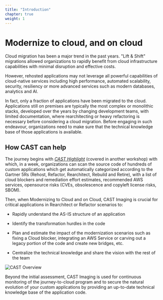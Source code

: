 ```yaml
---
title: "Introduction"
chapter: true
weight: 1
---
```


# Modernize to cloud, and on cloud 

Cloud migration has been a major trend in the past years. "Lift & Shift" migrations allowed organizations to rapidly benefit from cloud infrastructure capabilities with minimal disruption and effective costs.

However, rehosted applications may not leverage all powerful capabilities of cloud-native services including high performance, automated scalability, security, resiliency or more advanced services such as modern databases, analytics and AI.

In fact, only a fraction of applications have been migrated to the cloud. Applications still on premises are typically the most complex or monolithic stacks, developed over the years by changing development teams, with limited documentation, where rearchitecting or heavy refactoring is necessary before considering a cloud migration. Before engaging in such endeavour, organizations need to make sure that the technical knowledge base of those applications is available.

## How CAST can help

The journey begins with *[CAST Highlight](https://www.castsoftware.com/products/highlight/capabilities#capabilities)* (covered in another workshop) with which, in a week, organizations can scan the source code of hundreds of custom applications which get automatically categorized according to the Gartner 5Rs (Rehost, Refactor, Rearchitect, Rebuild and Retire), with a list of cloud blockers and remediation effort estimates, recommended AWS services, opensource risks (CVEs, obsolescence and copyleft license risks, SBOM).

Then, when Modernizing to Cloud and on Cloud, CAST Imaging is crucial for critical applications in Rearchitect or Refactor scenarios to:

- Rapidly understand the AS-IS structure of an application 

- Identify the transformation hurdles in the code 

- Plan and estimate the impact of the modernization scenarios such as fixing a Cloud blocker, integrating an AWS Service or carving out a legacy portion of the code and create new bridges, etc. 

- Centralize the technical knowledge and share the vision with the rest of the team 

![CAST Overview](/images/Introduction.png)


Beyond the initial assessment, CAST Imaging is used for continuous monitoring of the journey-to-cloud program and to secure the natural evolution of your custom applications by providing an up-to-date technical knowledge base of the application code. 